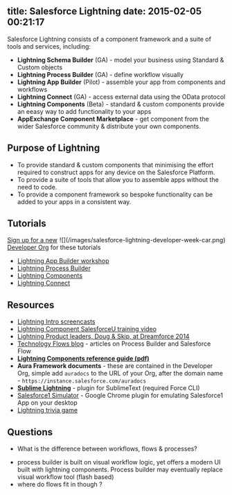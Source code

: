 title: Salesforce Lightning
date: 2015-02-05 00:21:17
---

Salesforce Lightning consists of a component framework and a suite of tools and services, including:
* **Lightning Schema Builder** (GA) - model your business using Standard & Custom objects
* **Lightning Process Builder** (GA) - define workflow visually
* **Lightning App Builder** (Pilot) - assemble your app from components and workflows 
* **Lightning Connect** (GA) - access external data using the OData protocol
* **Lightning Components** (Beta) - standard & custom components provide an eeasy way to add functionality to your apps 
* **AppExchange Component Marketplace** - get component from the wider Salesforce community & distribute your own components.

## Purpose of Lightning
  
* To provide standard & custom components that minimising the effort required to construct apps for any device on the Salesforce Platform.  
* To provide a suite of tools that allow you to assemble apps without the need to code. 
* To provide a component framework so bespoke functionality can be added to your apps in a consistent way.

## Tutorials

<div div style="float: right; clear: right">
![](/images/salesforce-lightning-developer-week-car.png)
</div>

[Sign up for a new Developer Org](http://bit.do/lightningdays) for these tutorials

* [Lightning App Builder workshop](http://developerforce.github.io/lightning-app-builder-tutorial)
* [Lightning Process Builder](http://developerforce.github.io/lightning-process-builder-tutorial/)
* [Lightning Components](http://developerforce.github.io/lightning-components-tutorial)
* [Lightning Connect](http://developerforce.github.io/lightning-connect-tutorial)


## Resources 
* [Lightning Intro screencasts](https://www.youtube.com/playlist?list=PLgIMQe2PKPSKl31kzBCuWZh1o_8WQcET7)
* [Lightning Component SalesforceU training video](http://bit.ly/CreatingLightningComponents)
* [Lightning Product leaders, Doug & Skip, at Dreamforce 2014](https://www.youtube.com/watch?v=7NdmazncT1M)
* [Technology Flows blog](http://technologyflows.com/) - articles on Process Builder and Salesforce Flow
* **[Lightning Components reference guide (pdf)](https://developer.salesforce.com/resource/pdfs/Lightening_Components_Cheatsheet.pdf)**
* **Aura Framework documents** - these are contained in the Developer Org, simple add `auradocs` to the URL of your Org, after the domain name - `https://instance.salesforce.com/auradocs`
* **[Sublime Lightning](https://github.com/dcarroll/sublime-lightning)** - plugin for SublimeText (required Force CLI)
* [Salesforce1 Simulator](https://chrome.google.com/webstore/detail/salesforce1-simulator/cknbjckicenodbiaejbmkjhldffonggp) - Google Chrome plugin for emulating Salesforce1 App on your desktop
* [Lightning trivia game](http://trivia1.herokuapp.com/)






## Questions 

* What is the difference between workflows, flows & processes?
- process builder is built on visual workflow logic, yet offers a modern UI built with lightning components.  Process builder may eventually replace visual workflow tool (flash based)
- where do flows fit in though ? 

